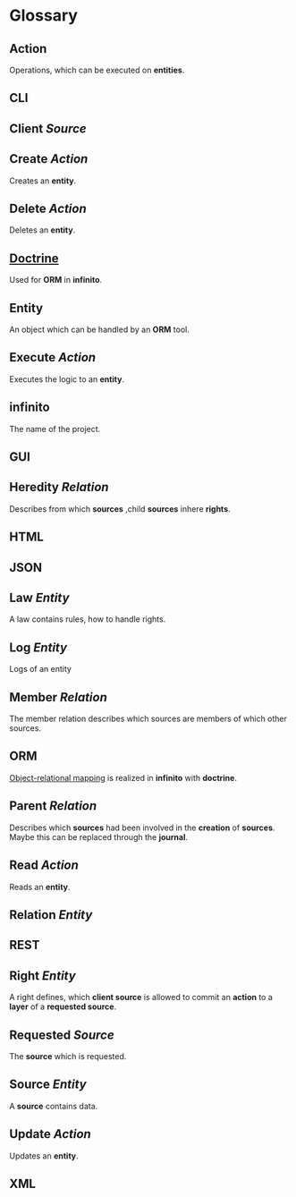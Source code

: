 # Glossary
## Action
Operations, which can be executed on __entities__.
## CLI
## Client ___Source___
## Create ___Action___
Creates an __entity__.
## Delete ___Action___
Deletes an __entity__.
## [Doctrine](https://www.doctrine-project.org/)
Used for __ORM__ in __infinito__.
## Entity
An object which can be handled by an __ORM__ tool.
## Execute ___Action___
Executes the logic to an __entity__.
## infinito
The name of the project.
## GUI
## Heredity ___Relation___
Describes from which __sources__ ,child __sources__ inhere __rights__.
## HTML
## JSON
## Law ___Entity___
A law contains rules, how to handle rights.
## Log ___Entity___
Logs of an entity
## Member ___Relation___
The member relation describes which sources are members of which other sources.
## ORM
[Object-relational mapping](https://de.wikipedia.org/wiki/Objektrelationale_Abbildung) is realized in __infinito__ with __doctrine__.
## Parent ___Relation___
Describes which __sources__ had been involved in the __creation__ of __sources__. Maybe this can be replaced through the __journal__.
## Read ___Action___
Reads an __entity__.
## Relation ___Entity___
## REST
## Right ___Entity___
A right defines, which __client source__ is allowed to commit an __action__ to a __layer__ of a __requested source__.
## Requested ___Source___
The __source__ which is requested.
## Source ___Entity___
A __source__ contains data.
## Update ___Action___
Updates an __entity__.
## XML
